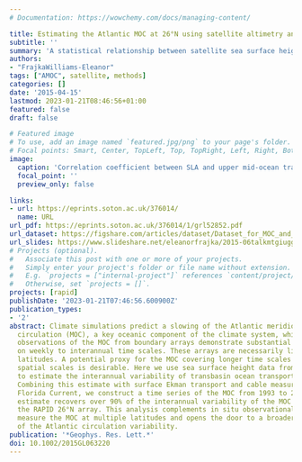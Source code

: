 ```yaml
---
# Documentation: https://wowchemy.com/docs/managing-content/

title: Estimating the Atlantic MOC at 26°N using satellite altimetry and cable measurements
subtitle: ''
summary: 'A statistical relationship between satellite sea surface height (SSH) and observed transports at 26°N is used to build a proxy for the AMOC transport since 1992.  The method relies on a strong relationship between (1) the interannual variability of spatially-smoothed SSH at the western boundary of the Atlantic and (2) the RAPID 26°N estimate of upper mid-ocean transport (UMO, top ~1100m) across the Atlantic.  Explained variance is very high, but the method assumes stationarity in the relationship between SSH and UMO, which would likely be violated on longer timescales associated with e.g., deep watermass change.'
authors:
- "FrajkaWilliams-Eleanor"
tags: ["AMOC", satellite, methods]
categories: []
date: '2015-04-15'
lastmod: 2023-01-21T08:46:56+01:00
featured: false
draft: false

# Featured image
# To use, add an image named `featured.jpg/png` to your page's folder.
# Focal points: Smart, Center, TopLeft, Top, TopRight, Left, Right, BottomLeft, Bottom, BottomRight.
image:
  caption: 'Correlation coefficient between SLA and upper mid-ocean transport at 26.5◦N. Red indicates positive corre- lation, and blue negative. Stippled regions are significant at the 95% level. Mean dynamic ocean topography is overlaid with black contours (contour interval, 20 cm).'
  focal_point: ''
  preview_only: false

links:
- url: https://eprints.soton.ac.uk/376014/
  name: URL
url_pdf: https://eprints.soton.ac.uk/376014/1/grl52852.pdf
url_dataset: https://figshare.com/articles/dataset/Dataset_for_MOC_and_proxy_at_26N/1461658
url_slides: https://www.slideshare.net/eleanorfrajka/2015-06talkmtgiuggefwmocfromspacewide
# Projects (optional).
#   Associate this post with one or more of your projects.
#   Simply enter your project's folder or file name without extension.
#   E.g. `projects = ["internal-project"]` references `content/project/deep-learning/index.md`.
#   Otherwise, set `projects = []`.
projects: [rapid]
publishDate: '2023-01-21T07:46:56.600900Z'
publication_types:
- '2'
abstract: Climate simulations predict a slowing of the Atlantic meridional overturning
  circulation (MOC), a key oceanic component of the climate system, while continuous
  observations of the MOC from boundary arrays demonstrate substantial variability
  on weekly to interannual time scales. These arrays are necessarily limited to individual
  latitudes. A potential proxy for the MOC covering longer time scales and larger
  spatial scales is desirable. Here we use sea surface height data from satellites
  to estimate the interannual variability of transbasin ocean transports at 26°N.
  Combining this estimate with surface Ekman transport and cable measurements of the
  Florida Current, we construct a time series of the MOC from 1993 to 2014. This satellite-based
  estimate recovers over 90% of the interannual variability of the MOC measured by
  the RAPID 26°N array. This analysis complements in situ observational efforts to
  measure the MOC at multiple latitudes and opens the door to a broader spatial understanding
  of the Atlantic circulation variability.
publication: '*Geophys. Res. Lett.*'
doi: 10.1002/2015GL063220
---
```

